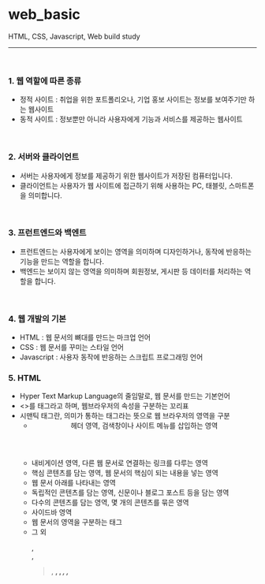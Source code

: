 # web_basic
HTML, CSS, Javascript, Web build study

---
</br>

### **1. 웹 역할에 따른 종류**
  - 정적 사이트 : 취업을 위한 포트폴리오나, 기업 홍보 사이트는 정보를 보여주기만 하는 웹사이트
  - 동적 사이트 : 정보뿐만 아니라 사용자에게 기능과 서비스를 제공하는 웹사이트

</br>

### **2. 서버와 클라이언트**
  - 서버는 사용자에게 정보를 제공하기 위한 웹사이트가 저장된 컴퓨터입니다.
  - 클라이언트는 사용자가 웹 사이트에 접근하기 위해 사용하는 PC, 태블릿, 스마트폰을 의미합니다.

</br>

### **3. 프런트엔드와 백엔트**
  - 프런트엔드는 사용자에게 보이는 영역을 의미하며 디자인하거나, 동작에 반응하는 기능을 만드는 역할을 합니다.
  - 백엔드는 보이지 않는 영역을 의미하며 회원정보, 게시판 등 데이터를 처리하는 역할을 합니다.

</br>

### **4. 웹 개발의 기본**
  - HTML : 웹 문서의 뼈대를 만드는 마크업 언어
  - CSS : 웹 문서를 꾸미는 스타일 언어
  - Javascript : 사용자 동작에 반응하는 스크립트 프로그래밍 언어


### **5. HTML**
  - Hyper Text Markup Language의 줄임말로, 웹 문서를 만드는 기본언어
  - <>를 태그라고 하며, 웹브라우저의 속성을 구분하는 꼬리표
  - 시맨틱 태그란, 의미가 통하는 태그라는 뜻으로 웹 브라우저의 영역을 구분
    - <header> 헤더 영역, 검색창이나 사이트 메뉴를 삽입하는 영역
    - <nav> 내비게이션 영역, 다른 웹 문서로 연결하는 링크를 다루는 영역
    - <main> 핵심 콘텐츠를 담는 영역, 웹 문서의 핵심이 되는 내용을 넣는 영역
    - <footer> 웹 문서 아래를 나타내는 영역
    - <article> 독립적인 콘텐츠를 담는 영역, 신문이나 블로그 포스트 등을 담는 영역
    - <section> 다수의 콘텐츠를 담는 영역, 몇 개의 콘텐츠를 묶은 영역
    - <aside> 사이드바 영역
    - <div> 웹 문서의 영역을 구분하는 태그
    - 그 외 <p>, <br>, <blockquote>, <strong>, <b>, <em>, <i>, <u>
    